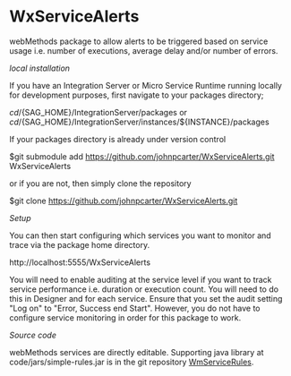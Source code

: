 # WxServiceAlerts

webMethods package to allow alerts to be triggered based on service usage i.e. number of executions, average delay and/or number of errors.

*local installation*

If you have an Integration Server or Micro Service Runtime running locally for development purposes, first navigate to your packages directory;

$cd /${SAG_HOME}/IntegrationServer/packages
or $cd /${SAG_HOME}/IntegrationServer/instances/${INSTANCE}/packages

If your packages directory is already under version control

$git submodule add https://github.com/johnpcarter/WxServiceAlerts.git WxServiceAlerts

or if you are not, then simply clone the repository

$git clone https://github.com/johnpcarter/WxServiceAlerts.git

*Setup*

You can then start configuring which services you want to monitor and trace via the package home directory.

http://localhost:5555/WxServiceAlerts

You will need to enable auditing at the service level if you want to track service performance i.e. duration or execution count. You will need to do this in Designer and for each service. Ensure that you set the audit setting "Log on" to "Error, Success end Start". However, you do not have to configure service monitoring in order for this package to work.

*Source code*

webMethods services are directly editable. Supporting java library at code/jars/simple-rules.jar is in the
git repository [WmServiceRules](https://github.com/johnpcarter/WmServiceRules).
